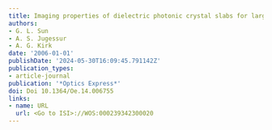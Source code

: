 ```yaml
---
title: Imaging properties of dielectric photonic crystal slabs for large object distances
authors:
- G. L. Sun
- A. S. Jugessur
- A. G. Kirk
date: '2006-01-01'
publishDate: '2024-05-30T16:09:45.791142Z'
publication_types:
- article-journal
publication: '*Optics Express*'
doi: Doi 10.1364/Oe.14.006755
links:
- name: URL
  url: <Go to ISI>://WOS:000239342300020
---
```

